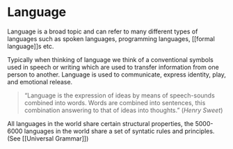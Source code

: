 # Language
Language is a broad topic and can refer to many different types of languages such as spoken languages, programming languages, [[formal language]]s etc.

Typically when thinking of language we think of a conventional symbols used in speech or writing which are used to transfer information from one person to another. Language is used to communicate, express identity, play, and emotional release.

> “Language is the expression of ideas by means of speech-sounds combined into words. Words are combined into sentences, this combination answering to that of ideas into thoughts.” (*Henry Sweet*)

All languages in the world share certain structural properties, the 5000-6000 languages in the world share a set of syntatic rules and principles. (See [[Universal Grammar]])